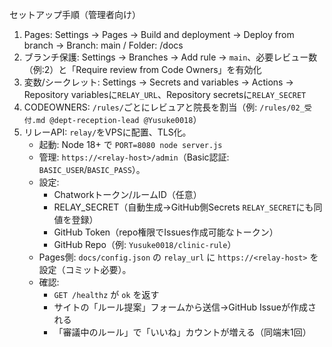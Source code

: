 セットアップ手順（管理者向け）

1. Pages: Settings → Pages → Build and deployment → Deploy from branch → Branch: main / Folder: /docs
2. ブランチ保護: Settings → Branches → Add rule → `main`、必要レビュー数（例:2）と「Require review from Code Owners」を有効化
3. 変数/シークレット: Settings → Secrets and variables → Actions → Repository variablesに`RELAY_URL`、Repository secretsに`RELAY_SECRET`
4. CODEOWNERS: `/rules/`ごとにレビュアと院長を割当（例: `/rules/02_受付.md @dept-reception-lead @Yusuke0018`）
5. リレーAPI: `relay/`をVPSに配置、TLS化。
   - 起動: Node 18+ で `PORT=8080 node server.js`
   - 管理: `https://<relay-host>/admin`（Basic認証: `BASIC_USER`/`BASIC_PASS`）。
   - 設定:
     - Chatworkトークン/ルームID（任意）
     - RELAY_SECRET（自動生成→GitHub側Secrets `RELAY_SECRET`にも同値を登録）
     - GitHub Token（repo権限でIssues作成可能なトークン）
     - GitHub Repo（例: `Yusuke0018/clinic-rule`）
   - Pages側: `docs/config.json` の `relay_url` に `https://<relay-host>` を設定（コミット必要）。
   - 確認:
     - `GET /healthz` が `ok` を返す
     - サイトの「ルール提案」フォームから送信→GitHub Issueが作成される
     - 「審議中のルール」で「いいね」カウントが増える（同端末1回）
